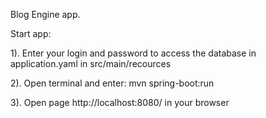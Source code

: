 Blog Engine app.

Start app:

1). Enter your login and password to access the database in application.yaml in src/main/recources

2). Open terminal and enter: mvn spring-boot:run

3). Open page http://localhost:8080/ in your browser